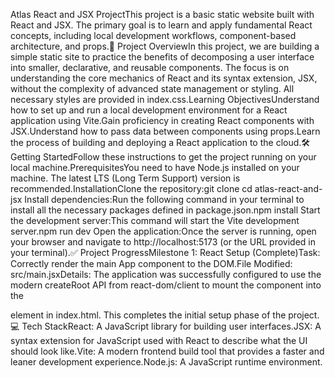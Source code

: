 Atlas React and JSX ProjectThis project is a basic static website built with React and JSX. The primary goal is to learn and apply fundamental React concepts, including local development workflows, component-based architecture, and props.🚀 Project OverviewIn this project, we are building a simple static site to practice the benefits of decomposing a user interface into smaller, declarative, and reusable components. The focus is on understanding the core mechanics of React and its syntax extension, JSX, without the complexity of advanced state management or styling. All necessary styles are provided in index.css.Learning ObjectivesUnderstand how to set up and run a local development environment for a React application using Vite.Gain proficiency in creating React components with JSX.Understand how to pass data between components using props.Learn the process of building and deploying a React application to the cloud.🛠️ Getting StartedFollow these instructions to get the project running on your local machine.PrerequisitesYou need to have Node.js installed on your machine. The latest LTS (Long Term Support) version is recommended.InstallationClone the repository:git clone <your-repository-url>
cd atlas-react-and-jsx
Install dependencies:Run the following command in your terminal to install all the necessary packages defined in package.json.npm install
Start the development server:This command will start the Vite development server.npm run dev
Open the application:Once the server is running, open your browser and navigate to http://localhost:5173 (or the URL provided in your terminal).✅ Project ProgressMilestone 1: React Setup (Complete)Task: Correctly render the main App component to the DOM.File Modified: src/main.jsxDetails: The application was successfully configured to use the modern createRoot API from react-dom/client to mount the <App /> component into the <div id="root"> element in index.html. This completes the initial setup phase of the project.💻 Tech StackReact: A JavaScript library for building user interfaces.JSX: A syntax extension for JavaScript used with React to describe what the UI should look like.Vite: A modern frontend build tool that provides a faster and leaner development experience.Node.js: A JavaScript runtime environment.